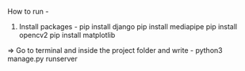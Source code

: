 How to run - 


1. Install packages - 
 pip install django
 pip install mediapipe
 pip install opencv2
 pip install matplotlib
 
 
 => Go to terminal and inside the project folder and write - 
 	python3 manage.py runserver